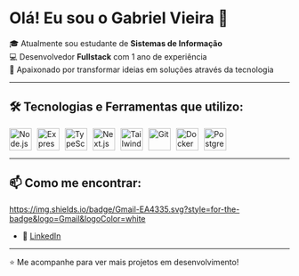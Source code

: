 # Olá! Eu sou o Gabriel Vieira 👋

🎓 Atualmente sou estudante de **Sistemas de Informação**  
💻 Desenvolvedor **Fullstack** com 1 ano de experiência  
🚀 Apaixonado por transformar ideias em soluções através da tecnologia

---

## 🛠️ Tecnologias e Ferramentas que utilizo:

<div style="display: flex; flex-wrap: wrap; gap: 10px;">
  <img src="https://cdn.jsdelivr.net/gh/devicons/devicon/icons/nodejs/nodejs-original.svg" height="40" alt="Node.js" />
  <img src="https://cdn.jsdelivr.net/gh/devicons/devicon/icons/express/express-original.svg" height="40" alt="Express" />
  <img src="https://cdn.jsdelivr.net/gh/devicons/devicon/icons/typescript/typescript-original.svg" height="40" alt="TypeScript" />
  <img src="https://cdn.jsdelivr.net/gh/devicons/devicon/icons/nextjs/nextjs-original.svg" height="40" alt="Next.js" />
  <img src="https://cdn.jsdelivr.net/gh/devicons/devicon/icons/tailwindcss/tailwindcss-plain.svg" height="40" alt="Tailwind CSS" />
  <img src="https://cdn.jsdelivr.net/gh/devicons/devicon/icons/git/git-original.svg" height="40" alt="Git" />
  <img src="https://cdn.jsdelivr.net/gh/devicons/devicon/icons/docker/docker-original.svg" height="40" alt="Docker" />
  <img src="https://cdn.jsdelivr.net/gh/devicons/devicon/icons/postgresql/postgresql-original.svg" height="40" alt="PostgreSQL" />
</div>

---

## 📫 Como me encontrar:

https://img.shields.io/badge/Gmail-EA4335.svg?style=for-the-badge&logo=Gmail&logoColor=white
- 💼 [LinkedIn](https://www.linkedin.com/in/gabriel-vieira-028576255/) 

---

⭐ Me acompanhe para ver mais projetos em desenvolvimento!
